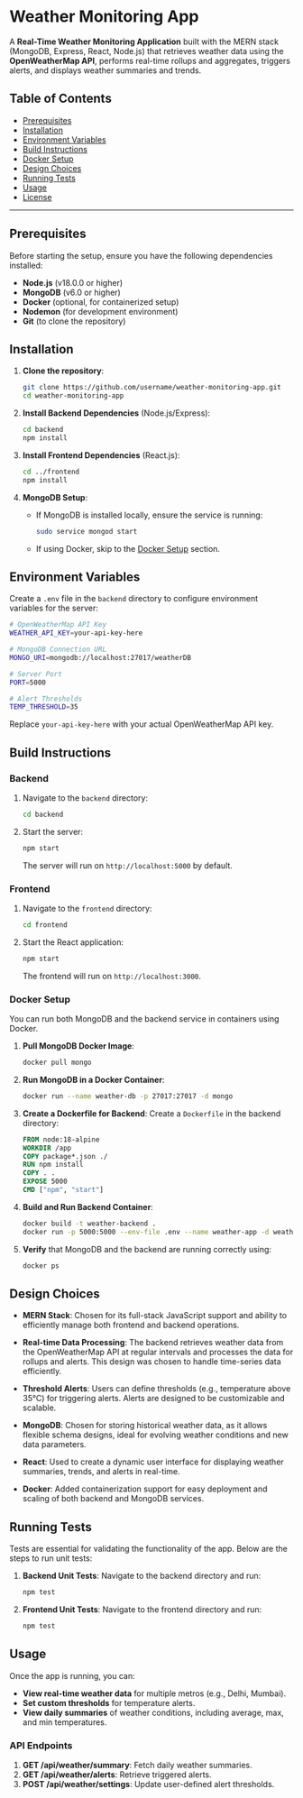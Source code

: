 
# Weather Monitoring App

A **Real-Time Weather Monitoring Application** built with the MERN stack (MongoDB, Express, React, Node.js) that retrieves weather data using the **OpenWeatherMap API**, performs real-time rollups and aggregates, triggers alerts, and displays weather summaries and trends.

## Table of Contents
- [Prerequisites](#prerequisites)
- [Installation](#installation)
- [Environment Variables](#environment-variables)
- [Build Instructions](#build-instructions)
- [Docker Setup](#docker-setup)
- [Design Choices](#design-choices)
- [Running Tests](#running-tests)
- [Usage](#usage)
- [License](#license)

---

## Prerequisites

Before starting the setup, ensure you have the following dependencies installed:

- **Node.js** (v18.0.0 or higher)
- **MongoDB** (v6.0 or higher)
- **Docker** (optional, for containerized setup)
- **Nodemon** (for development environment)
- **Git** (to clone the repository)

## Installation

1. **Clone the repository**:
   ```bash
   git clone https://github.com/username/weather-monitoring-app.git
   cd weather-monitoring-app
   ```

2. **Install Backend Dependencies** (Node.js/Express):
   ```bash
   cd backend
   npm install
   ```

3. **Install Frontend Dependencies** (React.js):
   ```bash
   cd ../frontend
   npm install
   ```

4. **MongoDB Setup**:
   - If MongoDB is installed locally, ensure the service is running:
     ```bash
     sudo service mongod start
     ```

   - If using Docker, skip to the [Docker Setup](#docker-setup) section.

## Environment Variables

Create a `.env` file in the `backend` directory to configure environment variables for the server:

```bash
# OpenWeatherMap API Key
WEATHER_API_KEY=your-api-key-here

# MongoDB Connection URL
MONGO_URI=mongodb://localhost:27017/weatherDB

# Server Port
PORT=5000

# Alert Thresholds
TEMP_THRESHOLD=35
```

Replace `your-api-key-here` with your actual OpenWeatherMap API key.

## Build Instructions

### Backend

1. Navigate to the `backend` directory:
   ```bash
   cd backend
   ```

2. Start the server:
   ```bash
   npm start
   ```
   The server will run on `http://localhost:5000` by default.

### Frontend

1. Navigate to the `frontend` directory:
   ```bash
   cd frontend
   ```

2. Start the React application:
   ```bash
   npm start
   ```
   The frontend will run on `http://localhost:3000`.

### Docker Setup

You can run both MongoDB and the backend service in containers using Docker.

1. **Pull MongoDB Docker Image**:
   ```bash
   docker pull mongo
   ```

2. **Run MongoDB in a Docker Container**:
   ```bash
   docker run --name weather-db -p 27017:27017 -d mongo
   ```

3. **Create a Dockerfile for Backend**:
   Create a `Dockerfile` in the backend directory:
   ```Dockerfile
   FROM node:18-alpine
   WORKDIR /app
   COPY package*.json ./
   RUN npm install
   COPY . .
   EXPOSE 5000
   CMD ["npm", "start"]
   ```

4. **Build and Run Backend Container**:
   ```bash
   docker build -t weather-backend .
   docker run -p 5000:5000 --env-file .env --name weather-app -d weather-backend
   ```

5. **Verify** that MongoDB and the backend are running correctly using:
   ```bash
   docker ps
   ```

## Design Choices

- **MERN Stack**: Chosen for its full-stack JavaScript support and ability to efficiently manage both frontend and backend operations.
  
- **Real-time Data Processing**: The backend retrieves weather data from the OpenWeatherMap API at regular intervals and processes the data for rollups and alerts. This design was chosen to handle time-series data efficiently.

- **Threshold Alerts**: Users can define thresholds (e.g., temperature above 35°C) for triggering alerts. Alerts are designed to be customizable and scalable.

- **MongoDB**: Chosen for storing historical weather data, as it allows flexible schema designs, ideal for evolving weather conditions and new data parameters.

- **React**: Used to create a dynamic user interface for displaying weather summaries, trends, and alerts in real-time.

- **Docker**: Added containerization support for easy deployment and scaling of both backend and MongoDB services.

## Running Tests

Tests are essential for validating the functionality of the app. Below are the steps to run unit tests:

1. **Backend Unit Tests**:
   Navigate to the backend directory and run:
   ```bash
   npm test
   ```

2. **Frontend Unit Tests**:
   Navigate to the frontend directory and run:
   ```bash
   npm test
   ```

## Usage

Once the app is running, you can:

- **View real-time weather data** for multiple metros (e.g., Delhi, Mumbai).
- **Set custom thresholds** for temperature alerts.
- **View daily summaries** of weather conditions, including average, max, and min temperatures.

### API Endpoints

1. **GET /api/weather/summary**: Fetch daily weather summaries.
2. **GET /api/weather/alerts**: Retrieve triggered alerts.
3. **POST /api/weather/settings**: Update user-defined alert thresholds.
